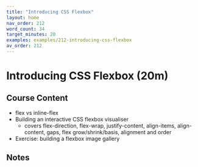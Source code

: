 ```yaml
---
title: "Introducing CSS Flexbox"
layout: home
nav_order: 212
word_count: 34
target_minutes: 20
examples: examples/212-introducing-css-flexbox
av_order: 212
---
```

# Introducing CSS Flexbox (20m)

## Course Content

- flex vs inline-flex
- Building an interactive CSS flexbox visualiser
  - covers flex-direction, flex-wrap, justify-content, align-items, align-content, gaps, flex grow/shrink/basis, alignment and order
- Exercise: building a flexbox image gallery

## Notes













